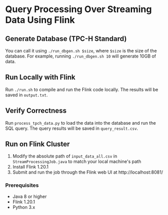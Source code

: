 # Query Processing Over Streaming Data Using Flink

## Generate Database (TPC-H Standard)

You can call it using `./run_dbgen.sh $size`, where `$size` is the size of the database. For example, running `./run_dbgen.sh 10` will generate 10GB of data.

## Run Locally with Flink

Run `./run.sh` to compile and run the Flink code locally. The results will be saved in `output.txt`.

## Verify Correctness

Run `process_tpch_data.py` to load the data into the database and run the SQL query. The query results will be saved in `query_result.csv`.

## Run on Flink Cluster

1. Modify the absolute path of `input_data_all.csv` in `StreamProcessingJob.java` to match your local machine's path
2. Install Flink 1.20.1
3. Submit and run the job through the Flink web UI at http://localhost:8081/

### Prerequisites

- Java 8 or higher
- Flink 1.20.1
- Python 3.x 
